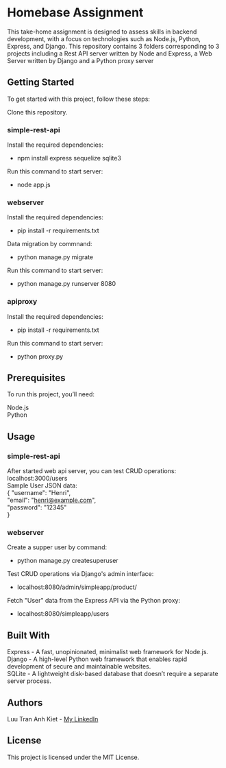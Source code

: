 # Homebase Assignment
This take-home assignment is designed to assess skills in backend development, with a focus on technologies such as Node.js, Python, Express, and Django. This repository contains 3 folders corresponding to 3 projects including a Rest API server written by Node and Express, a Web Server written by Django and a Python proxy server

## Getting Started
To get started with this project, follow these steps:

Clone this repository.  

### simple-rest-api      
Install the required dependencies:    
 - npm install express  sequelize sqlite3

Run this command to start server:   
 - node app.js  

### webserver      
Install the required dependencies:   
 - pip install -r requirements.txt     

Data migration by commnand:    
 - python manage.py migrate     

Run this command to start server:    
 - python manage.py runserver 8080     

### apiproxy    
Install the required dependencies:  
 - pip install -r requirements.txt  

Run this command to start server:  
 - python proxy.py

## Prerequisites
To run this project, you’ll need:

Node.js   
Python

## Usage
### simple-rest-api     
After started web api server, you can test CRUD operations: localhost:3000/users  
Sample User JSON data:  
{
    "username": "Henri",   
    "email": "henri@example.com",   
    "password": "12345"   
}   

### webserver   
Create a supper user by command:  
 - python manage.py createsuperuser

Test CRUD operations via Django's admin interface:  
 - localhost:8080/admin/simpleapp/product/    

Fetch "User" data from the Express API via the Python proxy:   
 - localhost:8080/simpleapp/users    

## Built With
Express - A fast, unopinionated, minimalist web framework for Node.js.  
Django - A high-level Python web framework that enables rapid development of secure and maintainable websites.   
SQLite - A lightweight disk-based database that doesn’t require a separate server process.   
## Authors
Luu Tran Anh Kiet - [My LinkedIn](https://www.linkedin.com/in/kiet-luu-99a289199/)
## License
This project is licensed under the MIT License.  
